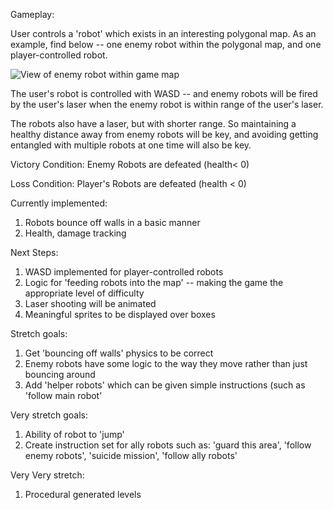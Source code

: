 Gameplay:

User controls a 'robot' which exists in an interesting polygonal map. As an example, find below -- one enemy robot within the polygonal map, and one player-controlled robot.

![View of enemy robot within game map](https://i.imgur.com/iJKxxGL.png?2)


The user's robot is controlled with WASD -- and enemy robots will be fired by the user's laser when the enemy robot is within range of the user's laser. 

The robots also have a laser, but with shorter range. So maintaining a healthy distance away from enemy robots will be key, and avoiding getting entangled with multiple robots at one time will also be key.

Victory Condition: Enemy Robots are defeated (health< 0)

Loss Condition: Player's Robots are defeated (health < 0)

Currently implemented:

1. Robots bounce off walls in a basic manner
2. Health, damage tracking

Next Steps:

1. WASD implemented for player-controlled robots
1. Logic for 'feeding robots into the map' -- making the game the appropriate level of difficulty
2. Laser shooting will be animated
3. Meaningful sprites to be displayed over boxes

Stretch goals:

1. Get 'bouncing off walls' physics to be correct
2. Enemy robots have some logic to the way they move rather than just bouncing around
2. Add 'helper robots' which can be given simple instructions (such as 'follow main robot'

Very stretch goals:

1. Ability of robot to 'jump'
2. Create instruction set for ally robots such as: 'guard this area', 'follow enemy robots', 'suicide mission', 'follow ally robots'

Very Very stretch:
1. Procedural generated levels
